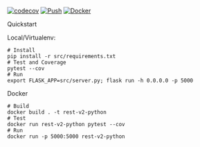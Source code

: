 [![codecov](https://codecov.io/gh/fptiangco/rest-v2-python/branch/main/graph/badge.svg?token=XBB48QQDSM)](https://codecov.io/gh/fptiangco/rest-v2-python) [![Push](https://github.com/fptiangco/rest-v2-python/actions/workflows/trigger_push.yaml/badge.svg)](https://github.com/fptiangco/rest-v2-python/actions/workflows/trigger_push.yaml) [![Docker](https://img.shields.io/docker/cloud/build/fptiangco/rest-v2-python?label=Docker&style=flat)](https://hub.docker.com/r/fptiangco/rest-v2-python/builds)

Quickstart

Local/Virtualenv:
```
# Install
pip install -r src/requirements.txt
# Test and Coverage
pytest --cov
# Run
export FLASK_APP=src/server.py; flask run -h 0.0.0.0 -p 5000
```
Docker
```
# Build
docker build . -t rest-v2-python
# Test
docker run rest-v2-python pytest --cov
# Run
docker run -p 5000:5000 rest-v2-python
```
